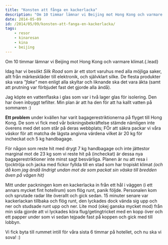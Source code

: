 ```yaml
---
title: "Konsten att fånga en kackerlacka"
description: "Om 10 timmar lämnar vi Beijing mot Hong Kong och varmare klimat."
date: 2014-05-09
id: /2014/05/09/konsten-att-fanga-en-kackerlacka/
tags:
    - resor
    - kinaresan
    - kina
    - beijing
---
```


Om 10 timmar lämnar vi Beijing mot Hong Kong och varmare klimat.{.lead}

Idag har vi besökt _Silk Road_ som är ett stort varuhus med alla möjliga saker, allt från märkeskläder till elektronik, och självklart silke. De flesta produkter ska vara _"fake"_ men enligt alla skyltar och liknande ska det vara äkta (samt att prutning var förbjudet fast det gjorde alla ändå).

Jag köpte en vattenflaska i glas som var i två lager glas för isolering. Den har öven inbyggt tefilter. Min plan är att ha den för att ha kallt vatten på sommaren :)

**Ett problem** under kvällen har varit bagagerestriktionerna på flyget till Hong Kong. De som vi fick med vår bokningsbekräftelse stämde nämligen inte överens med det som står på deras webbplats; FÖr att säkra packar vi våra väskor för att matcha de lägsta angivna värdena vilket är 20 kg för incheckat och 5 kg handbagage.

För någon som reste hit med drygt 7 kg handbagage och inte jättestor marginal mot de 23 kg som vi reste hit på (incheckat) är dessa nya bagagerestriktioner inte minst sagt besvärliga. Planen är nu att resa i tjocktröja och jacka med fickor fyllda till en stad som har tropiskt klimat _(och då kom jag ändå lindrigt undan mot de som packat sin väska till bredden även på vägen hit)_

Mitt under packningen kom en kackerlacka in från ett hål i väggen (i ett annars mycket fint hotellrum) som flög runt, panik följde. Personalen kom och sprutade radar lite överallt och gick sedan. 15 minuter senare var kackerlackan tillbaka och flög runt, den lyckades dock vända sig upp och ner och studsade runt upp och ner. Lite mod (okej ganska mycket mod) från min sida gjorde att vi lyckades köra flug/getingtricket med en kopp över och ett papper under som vi sedan tejpade fast på koppen och gick med till lobbyn.

Vi fick byta till rummet intill för våra sista 6 timmar på hotellet, och nu ska vi sova! :)
